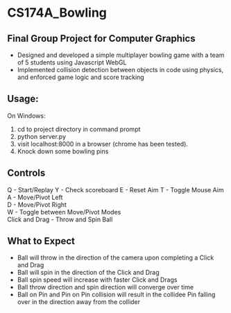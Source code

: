 # CS174A_Bowling

## Final Group Project for Computer Graphics 

- Designed and developed a simple multiplayer bowling game with a team of 5 students using Javascript WebGL
- Implemented collision detection between objects in code using physics, and enforced game logic and score tracking

## Usage:

On Windows:  
1. cd to project directory in command prompt  
2. python server.py  
3. visit localhost:8000 in a browser (chrome has been tested).  
4. Knock down some bowling pins  

## Controls
Q - Start/Replay
Y - Check scoreboard
E - Reset Aim
T - Toggle Mouse Aim
A - Move/Pivot Left  
D - Move/Pivot Right  
W - Toggle between Move/Pivot Modes  
Click and Drag - Throw and Spin Ball  
  

## What to Expect  

- Ball will throw in the direction of the camera upon completing a Click and Drag  
- Ball will spin in the direction of the Click and Drag  
- Ball spin speed will increase with faster Click and Drags  
- Ball throw direction and spin direction will converge over time  
- Ball on Pin and Pin on Pin collision will result in the collidee Pin falling over in 
the direction away from the collider  
